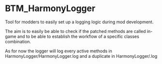 # BTM_HarmonyLogger
Tool for modders to easily set up a logging logic during mod development.

The aim is to easily be able to check if the patched methods are called in-game and to be able to establish the workflow of a specific classes combination.

As for now the logger will log every active methods in HarmonyLogger/HarmonyLogger.log and a duplicate in HarmonyLogger/<ClassName>.log


